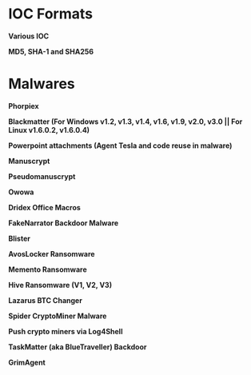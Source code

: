 # IOC Formats

<b>Various IOC</b>

<b>MD5, SHA-1 and SHA256</b>

# Malwares

<b>Phorpiex</b>

<b>Blackmatter (For Windows v1.2, v1.3, v1.4, v1.6, v1.9, v2.0, v3.0 || For Linux v1.6.0.2, v1.6.0.4)</b>

<b>Powerpoint attachments (Agent Tesla and code reuse in malware)</b>

<b>Manuscrypt</b>

<b>Pseudomanuscrypt</b>

<b>Owowa</b>

<b>Dridex Office Macros</b>

<b>FakeNarrator Backdoor Malware</b>

<b>Blister</b>

<b>AvosLocker Ransomware</b>

<b>Memento Ransomware</b>

<b>Hive Ransomware (V1, V2, V3)</b>

<b>Lazarus BTC Changer</b>

<b>Spider CryptoMiner Malware</b>

<b>Push crypto miners via Log4Shell</b>

<b>TaskMatter (aka BlueTraveller) Backdoor</b>

<b>GrimAgent</b>
